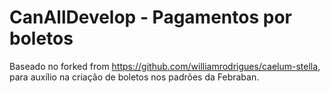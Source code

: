 # CanAllDevelop - Pagamentos por boletos

Baseado no forked from https://github.com/williamrodrigues/caelum-stella, para auxílio na criação de boletos nos padrões da Febraban.
